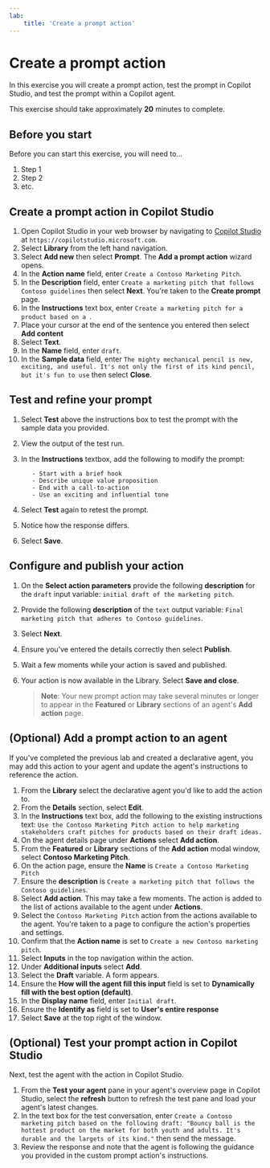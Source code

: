 ```yaml
---
lab:
    title: 'Create a prompt action'
---
```


# Create a prompt action

In this exercise you will create a prompt action, test the prompt in Copilot Studio, and test the prompt within a Copilot agent.

This exercise should take approximately **20** minutes to complete.

## Before you start

Before you can start this exercise, you will need to...

1. Step 1
2. Step 2
3. etc.

## Create a prompt action in Copilot Studio

1. Open Copilot Studio in your web browser by navigating to [Copilot Studio](https://copilotstudio.microsoft.com) at `https://copilotstudio.microsoft.com`.
1. Select **Library** from the left hand navigation.
1. Select **Add new** then select **Prompt**. The **Add a prompt action** wizard opens.
1. In the **Action name** field, enter `Create a Contoso Marketing Pitch`.
1. In the **Description** field, enter `Create a marketing pitch that follows Contoso guidelines` then select **Next**. You're taken to the **Create prompt** page.
1. In the **Instructions** text box, enter `Create a marketing pitch for a product based on a `.
1. Place your cursor at the end of the sentence you entered then select **Add content**
1. Select **Text**.
1. In the **Name** field, enter `draft`.
1. In the **Sample data** field, enter `The mighty mechanical pencil is new, exciting, and useful. It's not only the first of its kind pencil, but it's fun to use` then select **Close**.

## Test and refine your prompt

1. Select **Test** above the instructions box to test the prompt with the sample data you provided.
1. View the output of the test run.
1. In the **Instructions** textbox, add the following to modify the prompt:

    ```The pitch should follow the following Contoso guidelines:
       - Start with a brief hook
       - Describe unique value proposition
       - End with a call-to-action
       - Use an exciting and influential tone
    ```

1. Select **Test** again to retest the prompt.
1. Notice how the response differs.
1. Select **Save**.

## Configure and publish your action

1. On the **Select action parameters** provide the following **description** for the `draft` input variable: `initial draft of the marketing pitch`.
1. Provide the following **description** of the `text` output variable: `Final marketing pitch that adheres to Contoso guidelines`.
1. Select **Next**.
1. Ensure you've entered the details correctly then select **Publish**.
1. Wait a few moments while your action is saved and published.
1. Your action is now available in the Library. Select **Save and close**.

   > **Note**: Your new prompt action may take several minutes or longer to appear in the **Featured** or **Library** sections of an agent's **Add action** page.

## (Optional) Add a prompt action to an agent

If you've completed the previous lab and created a declarative agent, you may add this action to your agent and update the agent's instructions to reference the action.

1. From the **Library** select the declarative agent you'd like to add the action to.
2. From the **Details** section, select **Edit**.
3. In the **Instructions** text box, add the following to the existing instructions text: `Use the Contoso Marketing Pitch action to help marketing stakeholders craft pitches for products based on their draft ideas.`
4. On the agent details page under **Actions** select **Add action**.
5. From the **Featured** or **Library** sections of the **Add action** modal window, select **Contoso Marketing Pitch**.
6. On the action page, ensure the **Name** is `Create a Contoso Marketing Pitch`
7. Ensure the **description** is `Create a marketing pitch that follows the Contoso guidelines`.
8. Select **Add action**. This may take a few moments. The action is added to the list of actions available to the agent under **Actions**.
9. Select the `Contoso Marketing Pitch` action from the actions available to the agent. You're taken to a page to configure the action's properties and settings.
10. Confirm that the **Action name** is set to `Create a new Contoso marketing pitch`.
11. Select **Inputs** in the top navigation within the action.
12. Under **Additional inputs** select **Add**.
13. Select the **Draft** variable. A form appears.
14. Ensure the **How will the agent fill this input** field is set to **Dynamically fill with the best option (default)**.
15. In the **Display name** field, enter `Initial draft`.
16. Ensure the **Identify as** field is set to **User's entire response**
17. Select **Save** at the top right of the window.

## (Optional) Test your prompt action in Copilot Studio

Next, test the agent with the action in Copilot Studio.

1. From the **Test your agent** pane in your agent's overview page in Copilot Studio, select the **refresh** button to refresh the test pane and load your agent's latest changes.
1. In the text box for the test conversation, enter `Create a Contoso marketing pitch based on the following draft: "Bouncy ball is the hottest product on the market for both youth and adults. It's durable and the largets of its kind."` then send the message.
1. Review the response and note that the agent is following the guidance you provided in the custom prompt action's instructions.

